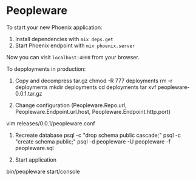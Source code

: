 # Peopleware

To start your new Phoenix application:

1. Install dependencies with `mix deps.get`
2. Start Phoenix endpoint with `mix phoenix.server`

Now you can visit `localhost:4000` from your browser.


To depployments in production:

1) Copy and decompress tar.gz
chmod -R 777 deployments
rm -r deployments
mkdir deployments
cd deployments
tar xvf peopleware-0.0.1.tar.gz

2) Change configuration (Peopleware.Repo.url, Peopleware.Endpoint.url.host, Peopleware.Endpoint.http.port)

vim releases/0.0.1/peopleware.conf

1) Recreate database
psql -c "drop schema public cascade;"
psql -c "create schema public;"
psql -d peopleware -U peopleware -f peopleware.sql

4) Start application

bin/peopleware start/console




